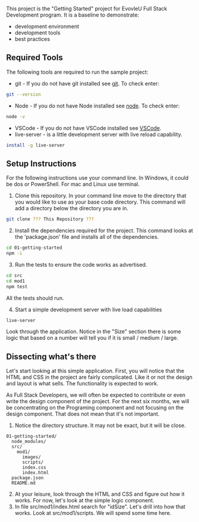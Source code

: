 
This project is the "Getting Started" project for EvovleU Full Stack Development program. It is a baseline to demonstrate:

- development environment
- development tools
- best practices

## Required Tools

The following tools are required to run the sample project:

- git - If you do not have git installed see [git](https://git-scm.com). To check enter:
```sh
git --version
```
- Node - If you do not have Node installed see [node](https://nodejs.org/en/). To check enter: 
```sh
node -v
```
- VSCode - If you do not have VSCode installed see [VSCode](https://code.visualstudio.com/).
- live-server - is a little development server with live reload capability. 
```sh
install -g live-server
```

## Setup Instructions

For the following instructions use your command line. In Windows, it could be dos or PowerShell. For mac and Linux use terminal.

1. Clone this repository. In your command line move to the directory that you would like to use as your base code directory. This command will add a directory below the directory you are in.
```sh
git clone ??? This Repository ???
```
2. Install the dependencies required for the project. This command looks at the 'package.json' file and installs all of the dependencies. 
```sh
cd 01-getting-started
npm -i
```
3. Run the tests to ensure the code works as advertised. 
```sh
cd src
cd mod1
npm test
```
All the tests should run.

4. Start a simple development server with live load capabilities 
```sh
live-server
```
Look through the application. Notice in the "Size" section there is some logic that based on a number will tell you if it is small / medium / large.

## Dissecting what's there

Let's start looking at this simple application. First, you will notice that the HTML and CSS in the project are fairly complicated. Like it or not the design and layout is what sells. The functionality is expected to work. 

As Full Stack Developers, we will often be expected to contribute or even write the design component of the project. For the next six months, we will be concentrating on the Programing component and not focusing on the design component. That does not mean that it's not important.

1. Notice the directory structure. It may not be exact, but it will be close.
```
01-getting-started/
  node_modules/
  src/
    mod1/
      images/
      scripts/
      index.css
      index.html
  package.json
  README.md
```
2. At your leisure, look through the HTML and CSS and figure out how it works. For now, let's look at the simple logic component.
3. In file src/mod1/index.html search for "idSize". Let's drill into how that works. Look at src/mod1/scripts. We will spend some time here.
